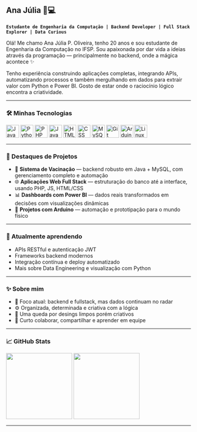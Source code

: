 ## Ana Júlia 🧠💻

**`Estudante de Engenharia da Computação | Backend Developer | Full Stack Explorer | Data Curious`**

Olá! Me chamo Ana Júlia P. Oliveira, tenho 20 anos e sou estudante de Engenharia da Computação no IFSP. Sou apaixonada por dar vida a ideias através da programação — principalmente no backend, onde a mágica acontece ✨

Tenho experiência construindo aplicações completas, integrando APIs, automatizando processos e também mergulhando em dados para extrair valor com Python e Power BI. Gosto de estar onde o raciocínio lógico encontra a criatividade.

---

### 🛠️ Minhas Tecnologias

<p align="left">
    <img src="https://cdn.jsdelivr.net/gh/devicons/devicon/icons/java/java-original.svg" width="35" title="Java"/>
    <img src="https://cdn.jsdelivr.net/gh/devicons/devicon/icons/python/python-original.svg" width="35" title="Python"/>
    <img src="https://cdn.jsdelivr.net/gh/devicons/devicon/icons/php/php-original.svg" width="35" title="PHP"/>
    <img src="https://cdn.jsdelivr.net/gh/devicons/devicon/icons/javascript/javascript-original.svg" width="35" title="JavaScript"/>
    <img src="https://cdn.jsdelivr.net/gh/devicons/devicon/icons/html5/html5-original.svg" width="35" title="HTML"/>
    <img src="https://cdn.jsdelivr.net/gh/devicons/devicon/icons/css3/css3-original.svg" width="35" title="CSS"/>
    <img src="https://cdn.jsdelivr.net/gh/devicons/devicon/icons/mysql/mysql-original.svg" width="35" title="MySQL"/>
    <img src="https://cdn.jsdelivr.net/gh/devicons/devicon/icons/git/git-original.svg" width="35" title="Git"/>
    <img src="https://cdn.jsdelivr.net/gh/devicons/devicon/icons/arduino/arduino-original.svg" width="35" title="Arduino"/>
    <img src="https://cdn.jsdelivr.net/gh/devicons/devicon/icons/linux/linux-original.svg" width="35" title="Linux"/>
</p>

---

### 🚀 Destaques de Projetos

- 💉 **Sistema de Vacinação** — backend robusto em Java + MySQL, com gerenciamento completo e automação  
- 🌐 **Aplicações Web Full Stack** — estruturação do banco até a interface, usando PHP, JS, HTML/CSS  
- 📊 **Dashboards com Power BI** — dados reais transformados em decisões com visualizações dinâmicas  
- 🔌 **Projetos com Arduino** — automação e prototipação para o mundo físico  

---

### 🌱 Atualmente aprendendo

- APIs RESTful e autenticação JWT  
- Frameworks backend modernos  
- Integração contínua e deploy automatizado  
- Mais sobre Data Engineering e visualização com Python  

---

### ✨ Sobre mim

- 🎯 Foco atual: backend e fullstack, mas dados continuam no radar  
- ⚙️ Organizada, determinada e criativa com a lógica  
- 📐 Uma queda por desings limpos porém criativos  
- 👥 Curto colaborar, compartilhar e aprender em equipe

---

### 📈 GitHub Stats

<img height="180em" src="https://github-readme-stats.vercel.app/api?username=anaju-pires&show_icons=true&theme=radical&locale=pt-br"/>
<img height="180em" src="https://github-readme-stats.vercel.app/api/top-langs/?username=anaju-pires&layout=compact&langs_count=7&theme=radical"/>

---

